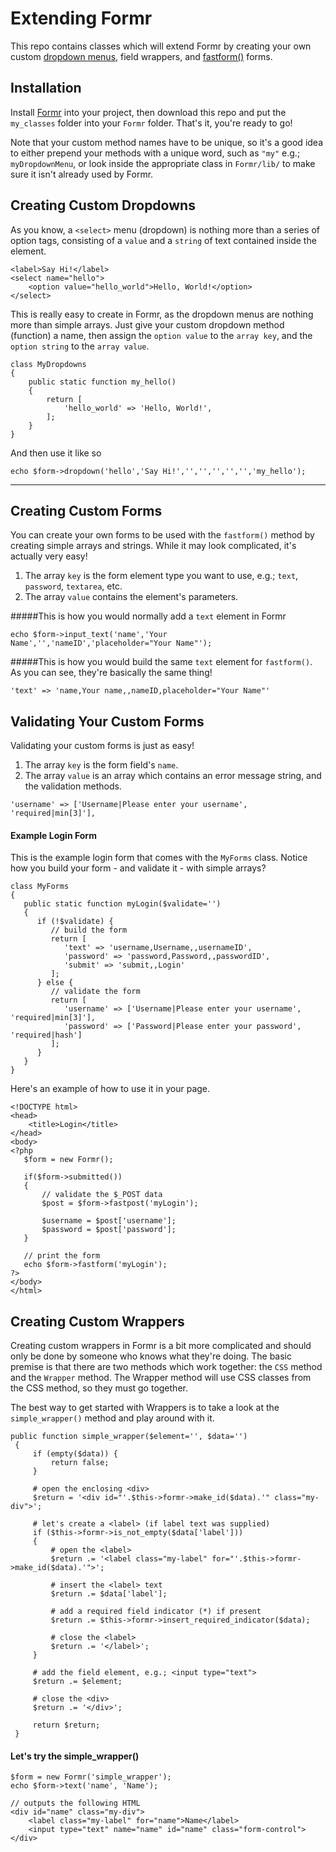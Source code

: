 # Extending Formr

This repo contains classes which will extend Formr by creating your own custom [dropdown menus](https://formr.github.io/methods/#input_select), field wrappers, and [fastform()](https://formr.github.io/fastform/) forms.

## Installation

Install [Formr](https://github.com/formr/formr) into your project, then download this repo and put the `my_classes` folder into your `Formr` folder. That's it, you're ready to go!

Note that your custom method names have to be unique, so it's a good idea to either prepend your methods with a unique word, such as `"my"` e.g.; `myDropdownMenu`, or look inside the appropriate class in `Formr/lib/` to make sure it isn't already used by Formr.

## Creating Custom Dropdowns

As you know, a `<select>` menu (dropdown) is nothing more than a series of option tags, consisting of a `value` and a `string` of text contained inside the element.

```
<label>Say Hi!</label>
<select name="hello">
    <option value="hello_world">Hello, World!</option>
</select>
```

This is really easy to create in Formr, as the dropdown menus are nothing more than simple arrays. Just give your custom dropdown method (function) a name, then assign the `option value` to the `array key`, and the `option string` to the `array value`.

```
class MyDropdowns
{
    public static function my_hello()
    {
        return [
            'hello_world' => 'Hello, World!',
        ];
    }
}
```

And then use it like so

```
echo $form->dropdown('hello','Say Hi!','','','','','','my_hello');
```

---

## Creating Custom Forms

You can create your own forms to be used with the <code>fastform()</code> method by creating simple arrays and strings. While it may look complicated, it's actually very easy!

1. The array `key` is the form element type you want to use, e.g.; `text`, `password`, `textarea`, etc.
2. The array `value` contains the element's parameters.

#####This is how you would normally add a `text` element in Formr
```
echo $form->input_text('name','Your Name','','nameID','placeholder="Your Name"');
```

#####This is how you would build the same `text` element for `fastform()`. As you can see, they're basically the same thing!
```
'text' => 'name,Your name,,nameID,placeholder="Your Name"'
```

## Validating Your Custom Forms

Validating your custom forms is just as easy!

1. The array `key` is the form field's `name`.
2. The array `value` is an array which contains an error message string, and the validation methods.

```
'username' => ['Username|Please enter your username', 'required|min[3]'],
```

#### Example Login Form
This is the example login form that comes with the `MyForms` class. Notice how you build your form - and validate it - with simple arrays?

```
class MyForms
{
   public static function myLogin($validate='')
   {
      if (!$validate) {
         // build the form
         return [
            'text' => 'username,Username,,usernameID',
            'password' => 'password,Password,,passwordID',
            'submit' => 'submit,,Login'
         ];
      } else {
         // validate the form
         return [
            'username' => ['Username|Please enter your username', 'required|min[3]'],
            'password' => ['Password|Please enter your password', 'required|hash']
         ];
      }
   }
}
```

Here's an example of how to use it in your page.

```
<!DOCTYPE html>
<head>
    <title>Login</title>
</head>
<body>
<?php
   $form = new Formr();

   if($form->submitted())
   {
       // validate the $_POST data
       $post = $form->fastpost('myLogin');

       $username = $post['username'];
       $password = $post['password'];
   }

   // print the form
   echo $form->fastform('myLogin');
?>
</body>
</html>

```

## Creating Custom Wrappers

Creating custom wrappers in Formr is a bit more complicated and should only be done by someone who knows what they're doing. The basic premise is that there are two methods which work together: the `CSS` method and the `Wrapper` method. The Wrapper method will use CSS classes from the CSS method, so they must go together.

The best way to get started with Wrappers is to take a look at the `simple_wrapper()` method and play around with it.

```
public function simple_wrapper($element='', $data='')
 {
     if (empty($data)) {
         return false;
     }

     # open the enclosing <div>
     $return = '<div id="'.$this->formr->make_id($data).'" class="my-div">';

     # let's create a <label> (if label text was supplied)
     if ($this->formr->is_not_empty($data['label']))
     {
         # open the <label>
         $return .= '<label class="my-label" for="'.$this->formr->make_id($data).'">';
         
         # insert the <label> text
         $return .= $data['label'];
         
         # add a required field indicator (*) if present
         $return .= $this->formr->insert_required_indicator($data);

         # close the <label>
         $return .= '</label>';
     }

     # add the field element, e.g.; <input type="text">
     $return .= $element;

     # close the <div>
     $return .= '</div>';

     return $return;
 }
```

#### Let's try the simple_wrapper()
```
$form = new Formr('simple_wrapper');
echo $form->text('name', 'Name');

// outputs the following HTML
<div id="name" class="my-div">
    <label class="my-label" for="name">Name</label>
    <input type="text" name="name" id="name" class="form-control">
</div>
```